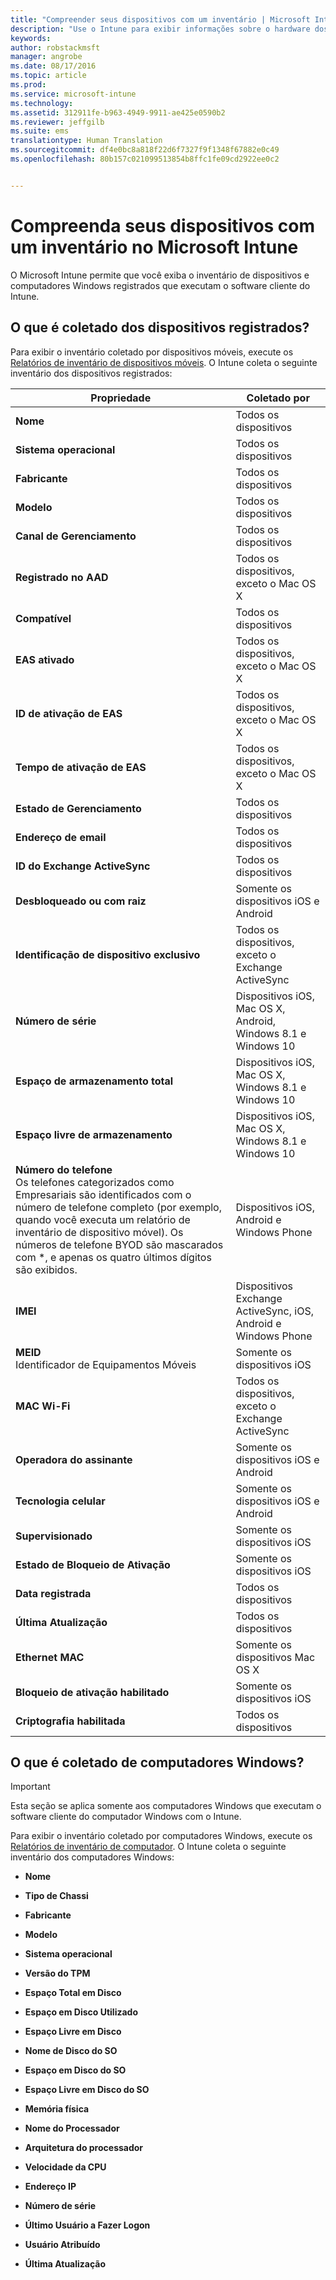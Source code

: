 ```yaml
---
title: "Compreender seus dispositivos com um inventário | Microsoft Intune"
description: "Use o Intune para exibir informações sobre o hardware dos dispositivos que você gerencia."
keywords: 
author: robstackmsft
manager: angrobe
ms.date: 08/17/2016
ms.topic: article
ms.prod: 
ms.service: microsoft-intune
ms.technology: 
ms.assetid: 312911fe-b963-4949-9911-ae425e0590b2
ms.reviewer: jeffgilb
ms.suite: ems
translationtype: Human Translation
ms.sourcegitcommit: df4e0bc8a818f22d6f7327f9f1348f67882e0c49
ms.openlocfilehash: 80b157c021099513854b8ffc1fe09cd2922ee0c2


---
```


# Compreenda seus dispositivos com um inventário no Microsoft Intune
O Microsoft Intune permite que você exiba o inventário de dispositivos e computadores Windows registrados que executam o software cliente do Intune.

## O que é coletado dos dispositivos registrados?
Para exibir o inventário coletado por dispositivos móveis, execute os [Relatórios de inventário de dispositivos móveis](understand-microsoft-intune-operations-by-using-reports.md). O Intune coleta o seguinte inventário dos dispositivos registrados:

|Propriedade|Coletado por|
|------------|-----------------------|
|**Nome**|Todos os dispositivos|
|**Sistema operacional**|Todos os dispositivos|
|**Fabricante**|Todos os dispositivos|
|**Modelo**|Todos os dispositivos|
|**Canal de Gerenciamento**|Todos os dispositivos|
|**Registrado no AAD**|Todos os dispositivos, exceto o Mac OS X|
|**Compatível**|Todos os dispositivos|
|**EAS ativado**|Todos os dispositivos, exceto o Mac OS X|
|**ID de ativação de EAS**|Todos os dispositivos, exceto o Mac OS X|
|**Tempo de ativação de EAS**|Todos os dispositivos, exceto o Mac OS X|
|**Estado de Gerenciamento**|Todos os dispositivos|
|**Endereço de email**|Todos os dispositivos|
|**ID do Exchange ActiveSync**|Todos os dispositivos|
|**Desbloqueado ou com raiz**|Somente os dispositivos iOS e Android|
|**Identificação de dispositivo exclusivo**|Todos os dispositivos, exceto o Exchange ActiveSync|
|**Número de série**|Dispositivos iOS, Mac OS X, Android, Windows 8.1 e Windows 10|
|**Espaço de armazenamento total**|Dispositivos iOS, Mac OS X, Windows 8.1 e Windows 10|
|**Espaço livre de armazenamento**|Dispositivos iOS, Mac OS X, Windows 8.1 e Windows 10|
|**Número do telefone**<br>Os telefones categorizados como Empresariais são identificados com o número de telefone completo (por exemplo, quando você executa um relatório de inventário de dispositivo móvel). Os números de telefone BYOD são mascarados com &#42;, e apenas os quatro últimos dígitos são exibidos.|Dispositivos iOS, Android e Windows Phone|
|**IMEI**|Dispositivos Exchange ActiveSync, iOS, Android e Windows Phone|
|**MEID**<br>Identificador de Equipamentos Móveis|Somente os dispositivos iOS|
|**MAC Wi-Fi**|Todos os dispositivos, exceto o Exchange ActiveSync|
|**Operadora do assinante**|Somente os dispositivos iOS e Android|
|**Tecnologia celular**|Somente os dispositivos iOS e Android|
|**Supervisionado**|Somente os dispositivos iOS|
|**Estado de Bloqueio de Ativação**|Somente os dispositivos iOS|
|**Data registrada**|Todos os dispositivos|
|**Última Atualização**|Todos os dispositivos|
|**Ethernet MAC**|Somente os dispositivos Mac OS X|
|**Bloqueio de ativação habilitado**|Somente os dispositivos iOS|
|**Criptografia habilitada**|Todos os dispositivos|

## O que é coletado de computadores Windows?
> [!IMPORTANT]
> Esta seção se aplica somente aos computadores Windows que executam o software cliente do computador Windows com o Intune.

Para exibir o inventário coletado por computadores Windows, execute os [Relatórios de inventário de computador](understand-microsoft-intune-operations-by-using-reports.md). O Intune coleta o seguinte inventário dos computadores Windows:

-   **Nome**

-   **Tipo de Chassi**

-   **Fabricante**

-   **Modelo**

-   **Sistema operacional**

-   **Versão do TPM**

-   **Espaço Total em Disco**

-   **Espaço em Disco Utilizado**

-   **Espaço Livre em Disco**

-   **Nome de Disco do SO**

-   **Espaço em Disco do SO**

-   **Espaço Livre em Disco do SO**

-   **Memória física**

-   **Nome do Processador**

-   **Arquitetura do processador**

-   **Velocidade da CPU**

-   **Endereço IP**

-   **Número de série**

-   **Último Usuário a Fazer Logon**

-   **Usuário Atribuído**

-   **Última Atualização**

<!-- this section below belongs in the planning journey
### See Also
[Monitoring and reports with Microsoft Intune](monitoring-and-reports-with-microsoft-intune.md)
-->



<!--HONumber=Aug16_HO3-->


